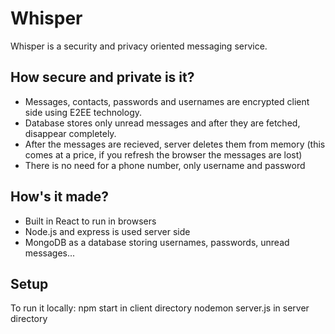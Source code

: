 # Whisper
Whisper is a security and privacy oriented messaging service.

## How secure and private is it?
* Messages, contacts, passwords and usernames are encrypted client side using E2EE technology.
* Database stores only unread messages and after they are fetched, disappear completely.
* After the messages are recieved, server deletes them from memory (this comes at a price, if you refresh the browser the messages are lost)
* There is no need for a phone number, only username and password

## How's it made?
* Built in React to run in browsers
* Node.js and express is used server side
* MongoDB as a database storing usernames, passwords, unread messages...

## Setup
To run it locally:
npm start in client directory
nodemon server.js in server directory
